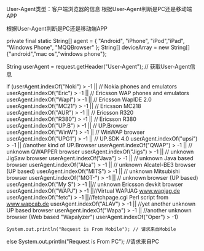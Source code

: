 User-Agent类型：客户端浏览器的信息
根据User-Agent判断是PC还是移动端APP



根据User-Agent判断是PC还是移动端APP

private final static String[] agent = { "Android", "iPhone", "iPod","iPad", "Windows Phone", "MQQBrowser" }; 
String[] deviceArray = new String[]{"android","mac os","windows phone"};



String userAgent = request.getHeader("User-Agent");   // 获取User-Agent信息

if (userAgent.indexOf("Noki") > -1 || // Nokia phones and emulators 
    userAgent.indexOf("Eric") > -1 || // Ericsson WAP phones and emulators 
    userAgent.indexOf("WapI") > -1 || // Ericsson WapIDE 2.0 
    userAgent.indexOf("MC21") > -1 || // Ericsson MC218 
    userAgent.indexOf("AUR") > -1  || // Ericsson R320 
    userAgent.indexOf("R380") > -1 || // Ericsson R380 
    userAgent.indexOf("UP.B") > -1 || // UP.Browser 
    userAgent.indexOf("WinW") > -1 || // WinWAP browser 
    userAgent.indexOf("UPG1") > -1 || // UP.SDK 4.0 
    userAgent.indexOf("upsi") > -1 || //another kind of UP.Browser 
    userAgent.indexOf("QWAP") > -1 || // unknown QWAPPER browser 
    userAgent.indexOf("Jigs") > -1 || // unknown JigSaw browser 
    userAgent.indexOf("Java") > -1 || // unknown Java based browser 
    userAgent.indexOf("Alca") > -1 || // unknown Alcatel-BE3 browser (UP based) 
    userAgent.indexOf("MITS") > -1 || // unknown Mitsubishi browser 
    userAgent.indexOf("MOT-") > -1 || // unknown browser (UP based) 
    userAgent.indexOf("My S") > -1 ||//  unknown Ericsson devkit browser  
    userAgent.indexOf("WAPJ") > -1 ||//Virtual WAPJAG www.wapjag.de 
    userAgent.indexOf("fetc") > -1 ||//fetchpage.cgi Perl script from www.wapcab.de 
    userAgent.indexOf("ALAV") > -1 || //yet another unknown UP based browser 
    userAgent.indexOf("Wapa") > -1 || //another unknown browser (Web based "Wapalyzer") 
    userAgent.indexOf("Oper") > -1)
    
    System.out.println("Request is From Mobile"); // 请求来自Mobile
else
    System.out.println("Request is From PC"); //请求来自PC







